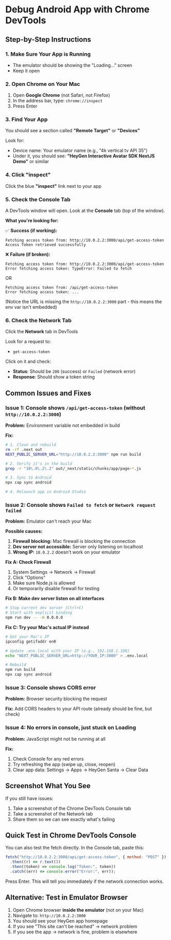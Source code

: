 # Debug Android App with Chrome DevTools

## Step-by-Step Instructions

### 1. Make Sure Your App is Running

- The emulator should be showing the "Loading..." screen
- Keep it open

### 2. Open Chrome on Your Mac

1. Open **Google Chrome** (not Safari, not Firefox)
2. In the address bar, type: `chrome://inspect`
3. Press Enter

### 3. Find Your App

You should see a section called **"Remote Target"** or **"Devices"**

Look for:

- Device name: Your emulator name (e.g., "4k vertical tv API 35")
- Under it, you should see: **"HeyGen Interactive Avatar SDK NextJS Demo"** or similar

### 4. Click "inspect"

Click the blue **"inspect"** link next to your app

### 5. Check the Console Tab

A DevTools window will open. Look at the **Console** tab (top of the window).

**What you're looking for:**

✅ **Success (if working):**

```
Fetching access token from: http://10.0.2.2:3000/api/get-access-token
Access Token retrieved successfully
```

❌ **Failure (if broken):**

```
Fetching access token from: http://10.0.2.2:3000/api/get-access-token
Error fetching access token: TypeError: Failed to fetch
```

OR

```
Fetching access token from: /api/get-access-token
Error fetching access token: ...
```

(Notice the URL is missing the `http://10.0.2.2:3000` part - this means the env var isn't embedded)

### 6. Check the Network Tab

Click the **Network** tab in DevTools

Look for a request to:

- `get-access-token`

Click on it and check:

- **Status**: Should be `200` (success) or `Failed` (network error)
- **Response**: Should show a token string

## Common Issues and Fixes

### Issue 1: Console shows `/api/get-access-token` (without `http://10.0.2.2:3000`)

**Problem:** Environment variable not embedded in build

**Fix:**

```bash
# 1. Clean and rebuild
rm -rf .next out
NEXT_PUBLIC_SERVER_URL="http://10.0.2.2:3000" npm run build

# 2. Verify it's in the build
grep -r "10\.0\.2\.2" out/_next/static/chunks/app/page-*.js

# 3. Sync to Android
npx cap sync android

# 4. Relaunch app in Android Studio
```

### Issue 2: Console shows `Failed to fetch` or `Network request failed`

**Problem:** Emulator can't reach your Mac

**Possible causes:**

1. **Firewall blocking:** Mac firewall is blocking the connection
2. **Dev server not accessible:** Server only listening on localhost
3. **Wrong IP:** `10.0.2.2` doesn't work on your emulator

**Fix A: Check Firewall**

1. System Settings → Network → Firewall
2. Click "Options"
3. Make sure Node.js is allowed
4. Or temporarily disable firewall for testing

**Fix B: Make dev server listen on all interfaces**

```bash
# Stop current dev server (Ctrl+C)
# Start with explicit binding
npm run dev -- -H 0.0.0.0
```

**Fix C: Try your Mac's actual IP instead**

```bash
# Get your Mac's IP
ipconfig getifaddr en0

# Update .env.local with your IP (e.g., 192.168.1.100)
echo "NEXT_PUBLIC_SERVER_URL=http://YOUR_IP:3000" > .env.local

# Rebuild
npm run build
npx cap sync android
```

### Issue 3: Console shows CORS error

**Problem:** Browser security blocking the request

**Fix:** Add CORS headers to your API route (already should be fine, but check)

### Issue 4: No errors in console, just stuck on Loading

**Problem:** JavaScript might not be running at all

**Fix:**

1. Check Console for any red errors
2. Try refreshing the app (swipe up, close, reopen)
3. Clear app data: Settings → Apps → HeyGen Santa → Clear Data

## Screenshot What You See

If you still have issues:

1. Take a screenshot of the Chrome DevTools Console tab
2. Take a screenshot of the Network tab
3. Share them so we can see exactly what's failing

## Quick Test in Chrome DevTools Console

You can also test the fetch directly. In the Console tab, paste this:

```javascript
fetch("http://10.0.2.2:3000/api/get-access-token", { method: "POST" })
  .then((r) => r.text())
  .then((token) => console.log("Token:", token))
  .catch((err) => console.error("Error:", err));
```

Press Enter. This will tell you immediately if the network connection works.

## Alternative: Test in Emulator Browser

1. Open Chrome browser **inside the emulator** (not on your Mac)
2. Navigate to: `http://10.0.2.2:3000`
3. You should see your HeyGen app homepage
4. If you see "This site can't be reached" → network problem
5. If you see the app → network is fine, problem is elsewhere
